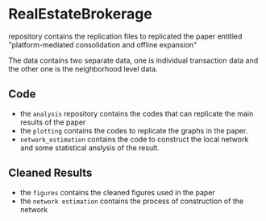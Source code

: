 # RealEstateBrokerage

repository contains the replication files to replicated the paper entitled "platform-mediated consolidation and offline expansion"

The data contains two separate data, one is individual transaction data and the other one is the neighborhood level data.

## Code

* the `analysis` repository contains the codes that can replicate the main results of the paper
* the `plotting` contains the codes to replicate the graphs in the paper.
* `network_estimation` contains the code to construct the local network and some statistical anslysis of the result.

## Cleaned Results

* the `figures` contains the cleaned figures used in the paper
* the `network estimation` contains the process of construction of the network
